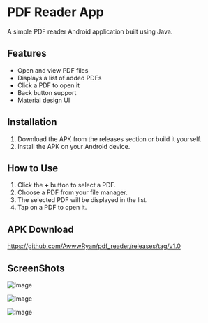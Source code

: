 # PDF Reader App

A simple PDF reader Android application built using Java.

## Features
- Open and view PDF files
- Displays a list of added PDFs
- Click a PDF to open it
- Back button support
- Material design UI

## Installation
1. Download the APK from the releases section or build it yourself.
2. Install the APK on your Android device.

## How to Use
1. Click the **+** button to select a PDF.
2. Choose a PDF from your file manager.
3. The selected PDF will be displayed in the list.
4. Tap on a PDF to open it.

## APK Download
https://github.com/AwwwRyan/pdf_reader/releases/tag/v1.0

## ScreenShots

![Image](https://github.com/user-attachments/assets/e7db117e-33c4-4376-bf84-fdf4842b4051)

![Image](https://github.com/user-attachments/assets/f71a46ee-6752-4749-800a-dbc069780a1a)

![Image](https://github.com/user-attachments/assets/263289f0-b6c4-4140-a9e3-751d01b8b30a)



